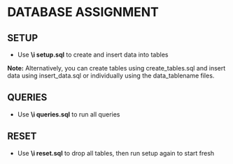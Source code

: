 # DATABASE ASSIGNMENT

## SETUP

- Use **\i setup.sql** to create and insert data into tables

**Note:** Alternatively, you can create tables using create_tables.sql and insert data using insert_data.sql or individually using the data_tablename files.

## QUERIES

- Use **\i queries.sql** to run all queries

## RESET

- Use **\i reset.sql** to drop all tables, then run setup again to start fresh
